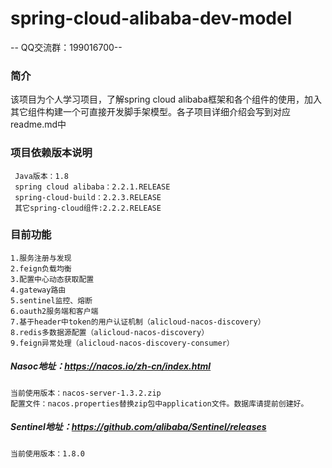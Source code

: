 # spring-cloud-alibaba-dev-model
-- QQ交流群：199016700--
### 简介
该项目为个人学习项目，了解spring cloud alibaba框架和各个组件的使用，加入其它组件构建一个可直接开发脚手架模型。各子项目详细介绍会写到对应readme.md中
### 项目依赖版本说明
     Java版本：1.8
     spring cloud alibaba：2.2.1.RELEASE
     spring-cloud-build：2.2.3.RELEASE
     其它spring-cloud组件:2.2.2.RELEASE
### 目前功能
    1.服务注册与发现
    2.feign负载均衡
    3.配置中心动态获取配置
    4.gateway路由
    5.sentinel监控、熔断
    6.oauth2服务端和客户端
    7.基于header中token的用户认证机制（alicloud-nacos-discovery）
    8.redis多数据源配置（alicloud-nacos-discovery）
    9.feign异常处理（alicloud-nacos-discovery-consumer）
##### Nasoc地址：https://nacos.io/zh-cn/index.html
    当前使用版本：nacos-server-1.3.2.zip
    配置文件：nacos.properties替换zip包中application文件。数据库请提前创建好。
##### Sentinel地址：https://github.com/alibaba/Sentinel/releases
    当前使用版本：1.8.0
